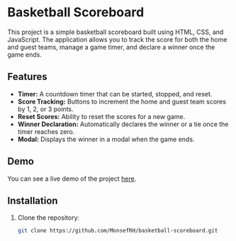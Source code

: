 # Basketball Scoreboard

This project is a simple basketball scoreboard built using HTML, CSS, and JavaScript. The application allows you to track the score for both the home and guest teams, manage a game timer, and declare a winner once the game ends.

## Features

- **Timer:** A countdown timer that can be started, stopped, and reset.
- **Score Tracking:** Buttons to increment the home and guest team scores by 1, 2, or 3 points.
- **Reset Scores:** Ability to reset the scores for a new game.
- **Winner Declaration:** Automatically declares the winner or a tie once the timer reaches zero.
- **Modal:** Displays the winner in a modal when the game ends.

## Demo

You can see a live demo of the project [here](#).

## Installation

1. Clone the repository:
   ```bash
   git clone https://github.com/MonsefRH/basketball-scoreboard.git
